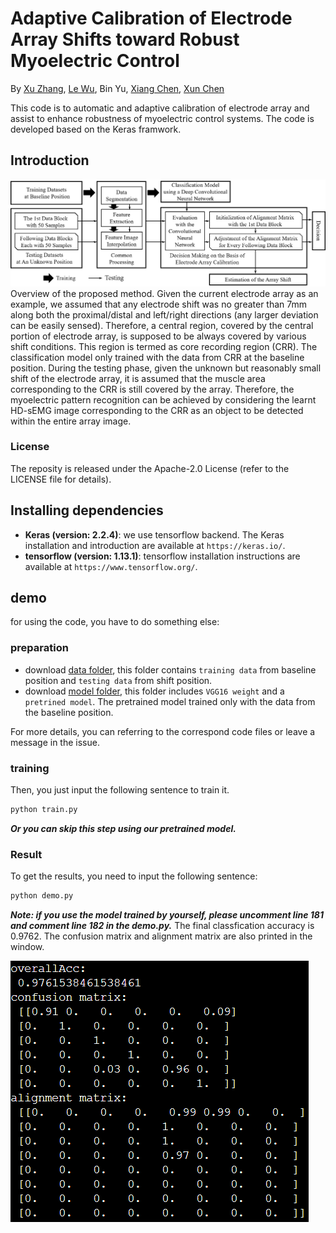 # Adaptive Calibration of Electrode Array Shifts toward Robust Myoelectric Control
By [Xu Zhang](https://est.ustc.edu.cn/2015/0729/c4618a42767/page.psp), [Le Wu](https://github.com/wule1994), Bin Yu, [Xiang Chen](https://scholar.google.com/citations?hl=en&user=JURnq4QAAAAJ), [Xun Chen](http://staff.ustc.edu.cn/~xunchen/index.htm)

This code is to automatic and adaptive calibration of electrode array and assist to enhance robustness of myoelectric control systems. The code is developed based on the Keras framwork.

## Introduction
![](./image/flowchart.png "flowchart of the proposed method")
Overview of the proposed method. Given the current electrode array as an example, we assumed that any electrode shift was no greater than 7mm along both the proximal/distal and left/right directions (any larger deviation can be easily sensed). Therefore, a central region, covered by the central portion of electrode array, is supposed to be always covered by various shift conditions. This region is termed as core recording region (CRR). The classification model only trained with the data from CRR at the baseline position. During the testing phase, given the unknown but reasonably small shift of the electrode array, it is assumed that the muscle area corresponding to the CRR is still covered by the array. Therefore, the myoelectric pattern recognition can be achieved by considering the learnt HD-sEMG image corresponding to the CRR as an object to be detected within the entire array image.

### License

The reposity is released under the Apache-2.0 License (refer to the LICENSE file for details).

## Installing dependencies
* **Keras (version: 2.2.4)**: we use tensorflow backend. The Keras installation and introduction are available at `https://keras.io/`.
* **tensorflow (version: 1.13.1)**: tensorflow installation instructions are available at `https://www.tensorflow.org/`.

## demo
for using the code, you have to do something else:

### preparation
* download [data folder](https://drive.google.com/file/d/1LsSEDZS2wbthcNZeqBXdfE-hNCIc6Cif/view?usp=sharing), this folder contains `training data` from baseline position and `testing data` from shift position.
* download [model folder](https://drive.google.com/file/d/1aC1t7AHnsG10E6x76A6kFEUHyfSIpcrJ/view?usp=sharing), this folder includes `VGG16 weight` and a `pretrined model`. The pretrained model trained only with the data from the baseline position.

For more details, you can referring to the correspond code files or leave a message in the issue.

### training
Then, you just input the following sentence to train it.
```bash
python train.py
```
***Or you can skip this step using our pretrained model.***

### Result
To get the results, you need to input the following sentence:
```bash
python demo.py
```
***Note: if you use the model trained by yourself, please uncomment line 181 and comment line 182 in the demo.py.***
The final classfication accuracy is 0.9762. The confusion matrix and alignment matrix are also printed in the window.

![](./image/result.png "results")